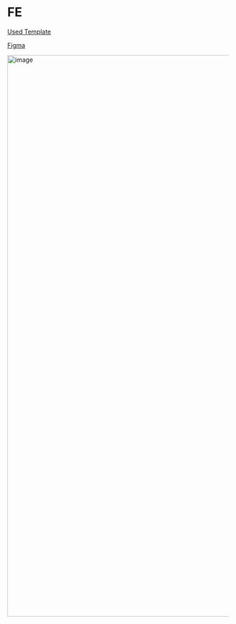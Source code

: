 # FE

[Used Template](https://w3layouts.com/template/one-movies-entertainment-category-bootstrap-responsive-web-template/)

[Figma](https://www.figma.com/file/rpMLepVcAmtfArTp1z6xgJ/Untitled?type=design&node-id=0%3A1&mode=design&t=liIRlM1UxxfoYDM1-1)

<img width="1280" alt="image" src="https://github.com/SystemArchitectureTeamProject-Team11/FE/assets/112792949/51e3077b-49d0-4ba7-a133-0fdea672d419">
